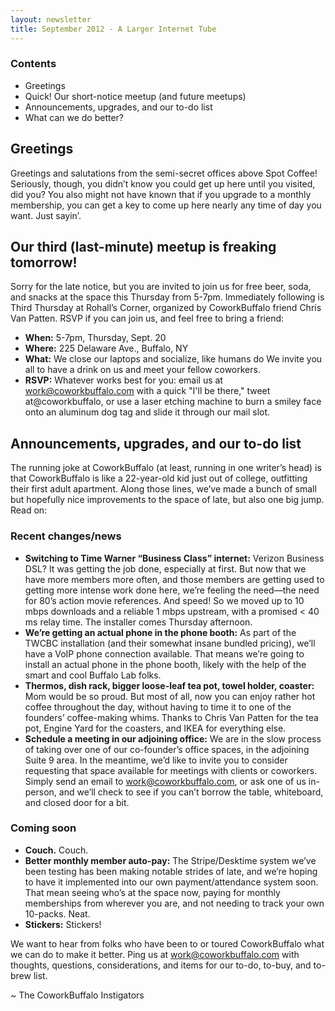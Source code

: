 ```yaml
---
layout: newsletter
title: September 2012 - A Larger Internet Tube
---
```


### Contents

* Greetings
* Quick! Our short-notice meetup (and future meetups)
* Announcements, upgrades, and our to-do list
* What can we do better?

## Greetings

Greetings and salutations from the semi-secret offices above Spot Coffee! Seriously, though, you didn’t know you could get up here until you visited, did you? You also might not have known that if you upgrade to a monthly membership, you can get a key to come up here nearly any time of day you want. Just sayin’.

## Our third (last-minute) meetup is freaking tomorrow!

Sorry for the late notice, but you are invited to join us for free beer, soda, and snacks at the space this Thursday from 5-7pm. Immediately following is Third Thursday at Rohall’s Corner, organized by CoworkBuffalo friend Chris Van Patten. RSVP if you can join us, and feel free to bring a friend:

* **When:** 5-7pm, Thursday, Sept. 20
* **Where:** 225 Delaware Ave., Buffalo, NY
* **What:** We close our laptops and socialize, like humans do We invite you all to have a drink on us and meet your fellow coworkers.
* **RSVP:** Whatever works best for you: email us at work@coworkbuffalo.com with a quick "I'll be there," tweet at@coworkbuffalo, or use a laser etching machine to burn a smiley face onto an aluminum dog tag and slide it through our mail slot.

## Announcements, upgrades, and our to-do list

The running joke at CoworkBuffalo (at least, running in one writer’s head) is that CoworkBuffalo is like a 22-year-old kid just out of college, outfitting their first adult apartment. Along those lines, we’ve made a bunch of small but hopefully nice improvements to the space of late, but also one big jump. Read on:

### Recent changes/news

* **Switching to Time Warner “Business Class” internet:** Verizon Business DSL? It was getting the job done, especially at first. But now that we have more members more often, and those members are getting used to getting more intense work done here, we’re feeling the need—the need for 80’s action movie references. And speed! So we moved up to 10 mbps downloads and a reliable 1 mbps upstream, with a promised < 40 ms relay time. The installer comes Thursday afternoon.
* **We’re getting an actual phone in the phone booth:** As part of the TWCBC installation (and their somewhat insane bundled pricing), we’ll have a VoIP phone connection available. That means we’re going to install an actual phone in the phone booth, likely with the help of the smart and cool Buffalo Lab folks.
* **Thermos, dish rack, bigger loose-leaf tea pot, towel holder, coaster:** Mom would be so proud. But most of all, now you can enjoy rather hot coffee throughout the day, without having to time it to one of the founders’ coffee-making whims. Thanks to Chris Van Patten for the tea pot, Engine Yard for the coasters, and IKEA for everything else.
* **Schedule a meeting in our adjoining office:** We are in the slow process of taking over one of our co-founder’s office spaces, in the adjoining Suite 9 area. In the meantime, we’d like to invite you to consider requesting that space available for meetings with clients or coworkers. Simply send an email to work@coworkbuffalo.com, or ask one of us in-person, and we’ll check to see if you can’t borrow the table, whiteboard, and closed door for a bit.

### Coming soon

* **Couch.** Couch.
* **Better monthly member auto-pay:** The Stripe/Desktime system we’ve been testing has been making notable strides of late, and we’re hoping to have it implemented into our own payment/attendance system soon. That mean seeing who’s at the space now, paying for monthly memberships from wherever you are, and not needing to track your own 10-packs. Neat.
* **Stickers:** Stickers!

We want to hear from folks who have been to or toured CoworkBuffalo what we can do to make it better. Ping us at work@coworkbuffalo.com with thoughts, questions, considerations, and items for our to-do, to-buy, and to-brew list.

~ The CoworkBuffalo Instigators

